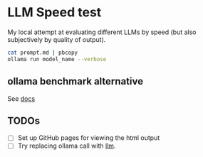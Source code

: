 # LLM Speed test

My local attempt at evaluating different LLMs by speed (but also subjectively by
quality of output).


```sh
cat prompt.md | pbcopy
ollama run model_name --verbose
```


## ollama benchmark alternative
See [docs](https://github.com/ollama/ollama/blob/main/docs/benchmark.md)

## TODOs

- [ ] Set up GitHub pages for viewing the html output
- [ ] Try replacing ollama call with [llm](https://github.com/simonw/llm).

